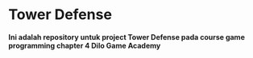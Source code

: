 # Tower Defense

#### Ini adalah repository untuk project Tower Defense pada course game programming chapter 4 Dilo Game Academy
